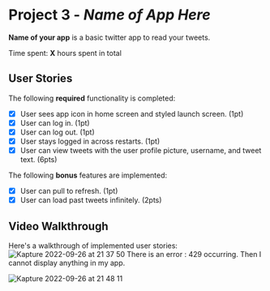 # Project 3 - *Name of App Here*

**Name of your app** is a basic twitter app to read your tweets.

Time spent: **X** hours spent in total

## User Stories

The following **required** functionality is completed:

- [x] User sees app icon in home screen and styled launch screen. (1pt)
- [x] User can log in. (1pt)
- [x] User can log out. (1pt)
- [x] User stays logged in across restarts. (1pt)
- [x] User can view tweets with the user profile picture, username, and tweet text. (6pts)

The following **bonus** features are implemented:

- [x] User can pull to refresh. (1pt)
- [x] User can load past tweets infinitely. (2pts)

## Video Walkthrough

Here's a walkthrough of implemented user stories:
![Kapture 2022-09-26 at 21 37 50](https://user-images.githubusercontent.com/72420821/192412058-9df58342-d203-4bb7-a5b2-56a50796353c.gif)
There is an error : 429 occurring. Then I cannot display anything in my app.


![Kapture 2022-09-26 at 21 48 11](https://user-images.githubusercontent.com/72420821/192412363-878823ae-a467-4b8a-8d82-031577712ce7.gif)

